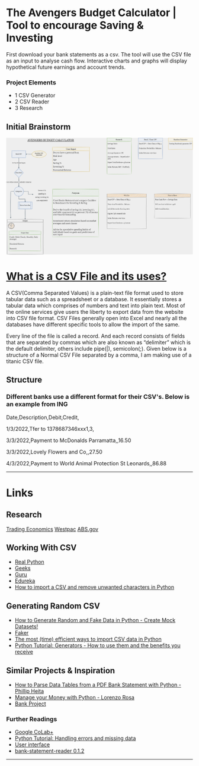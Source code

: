 # The Avengers Budget Calculator | Tool to encourage Saving & Investing

First download your bank statements as a csv. The tool will use the CSV file as an input to analyse cash flow. Interactive charts and graphs will display hypothetical future earnings and account trends.

### Project Elements
- 1 CSV Generator
- 2 CSV Reader
- 3 Research


## Initial Brainstorm

![Brainstorm](/Resources/Avenger_Budget_Calculator_1.png)


# [What is a CSV File and its uses?]("https://www.edureka.co/blog/python-csv-files/")


A CSV(Comma Separated Values) is a plain-text file format used to store tabular data such as a spreadsheet or a database. It essentially stores a tabular data which comprises of numbers and text into plain text. Most of the online services give users the liberty to export data from the website into CSV file format. CSV Files generally open into Excel and nearly all the databases have different specific tools to allow the import of the same.

Every line of the file is called a record. And each record consists of fields that are separated by commas which are also known as “delimiter” which is the default delimiter, others include pipe(|), semicolon(;). Given below is a structure of a Normal CSV File separated by a comma, I am making use of a titanic CSV file.

## Structure
### Different banks use a different format for their CSV's. Below is an example from ING



Date,Description,Debit,Credit,

1/3/2022,Tfer to 1378687346xxx1,3,

3/3/2022,Payment to McDonalds Parramatta,,16.50 

3/3/2022,Lovely Flowers and Co,,27.50 

4/3/2022,Payment to World Animal Protection St Leonards,,86.88 




---


# Links 


## Research


[Trading Economics]("https://tradingeconomics.com/australia/personal-savings#:~:text=Personal%20Savings%20in%20Australia%20averaged,the%20second%20quarter%20of%202006.")
[Westpac]("https://www.westpac.com.au/personal-banking/solutions/budgeting-and-savings/savings/savings-by-age/")
[ABS.gov]("https://www.abs.gov.au/statistics/economy/national-accounts/australian-national-accounts-national-income-expenditure-and-product/latest-release")


## Working With CSV


- [Real Python]("https://realpython.com/python-csv/")
- [Geeks]("https://www.geeksforgeeks.org/working-csv-files-python/")
- [Guru]("https://www.guru99.com/python-csv.html")
- [Edureka]("https://www.edureka.co/blog/python-csv-files/")
- [How to import a CSV and remove unwanted characters in Python]("https://www.youtube.com/watch?v=vL_TFRFs3Ps")

## Generating Random CSV


- [How to Generate Random and Fake Data in Python - Create Mock Datasets!]("https://www.youtube.com/watch?v=jSBjRur5dc8")
- [Faker]("https://faker.readthedocs.io/en/master/index.html")
- [The most (time) efficient ways to import CSV data in Python]("https://medium.com/casual-inference/the-most-time-efficient-ways-to-import-csv-data-in-python-cc159b44063d")
- [Python Tutorial: Generators - How to use them and the benefits you receive]("https://www.youtube.com/watch?v=bD05uGo_sVI")


## Similar Projects & Inspiration

- [How to Parse Data Tables from a PDF Bank Statement with Python - Phillip Heita]('https://medium.com/python-in-plain-english/how-to-parse-data-tables-from-a-pdf-bank-statement-with-python-ebc3b8dd8990')
- [Manage your Money with Python - Lorenzo Rosa]("https://towardsdatascience.com/manage-your-money-with-python-707579202203")
- [Bank Project]("https://projectworlds.in/tag/bank-management-system-project-in-python-using-csv/")


### Further Readings

- [Google CoLab]("https://colab.research.google.com/)[+]("https://www.youtube.com/watch?v=uEFsQkhrAOA")
- [Python Tutorial: Handling errors and missing data]("https://www.youtube.com/watch?v=ieUHQzSrpUI")
- [User interface]("https://pypi.org/project/PyQt6/")
- [bank-statement-reader 0.1.2]("https://pypi.org/project/bank-statement-reader/")

---